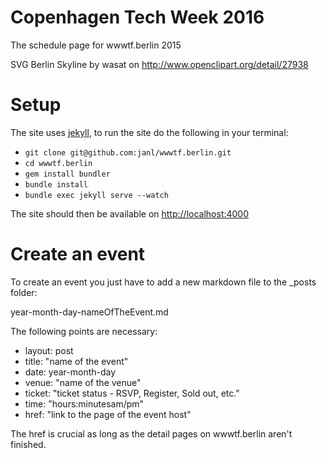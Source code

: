 Copenhagen Tech Week 2016
=============

The schedule page for wwwtf.berlin 2015

SVG Berlin Skyline by wasat on http://www.openclipart.org/detail/27938

Setup
=====

The site uses [jekyll](http://jekyllrb.com), to run the site do the following in your
terminal:

* `git clone git@github.com:janl/wwwtf.berlin.git`
* `cd wwwtf.berlin`
* `gem install bundler`
* `bundle install`
* `bundle exec jekyll serve --watch`

The site should then be available on [http://localhost:4000](http://localhost:4000)

Create an event
===============

To create an event you just have to add a new markdown file to the _posts folder:

year-month-day-nameOfTheEvent.md

The following points are necessary:

* layout: post
* title: "name of the event"
* date: year-month-day
* venue: "name of the venue"
* ticket: "ticket status - RSVP, Register, Sold out, etc."
* time: "hours:minutesam/pm"
* href: "link to the page of the event host"

The href is crucial as long as the detail pages on wwwtf.berlin aren't finished.
